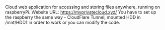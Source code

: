 Cloud web application for accessing and storing files anywhere, running on raspberryPi.
Website URL: https://myprivatecloud.xyz/
You have to set up the raspberry the same way - CloudFlare Tunnel, mounted HDD in /mnt/HDD1 in order to work or you can modify the code.